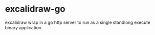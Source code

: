 # excalidraw-go
excalidraw wrap in a go http server to run as a single standlong execute binary application.
